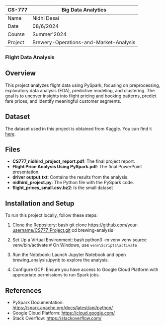 | CS-777   | Big Data Analytics                        |
|----------|-------------------------------------------|
| Name     | Nidhi Desai                            |
| Date     | 08/6/2024                                |
| Course   | Summer'2024                               |
| Project  | Brewery-Operations-and-Market-Analysis    |


### Flight Data Analysis
## Overview
This project analyzes flight data using PySpark, focusing on preprocessing, exploratory data analysis (EDA), predictive modeling, and clustering. The goal is to uncover insights into flight pricing and booking patterns, predict fare prices, and identify meaningful customer segments.

## Dataset
The dataset used in this project is obtained from Kaggle. You can find it [here](https://www.kaggle.com/datasets/dilwong/flightprices).

## Files
- **CS777_nidhird_project_report.pdf**: The final project report.
- **Flight Price Analysis Using PySpark.pdf**: The final PowerPoint presentation.
- **driver output.txt**: Contains the results from the analysis.
- **nidhird_project.py**: The Python file with the PySpark code.
- **flight_prices_small.csv.bz2**: Is the small dataset

## Installation and Setup
To run this project locally, follow these steps:
1. Clone the Repository:
 bash
git clone https://github.com/your-username/CS777_Project.git
cd brewing-analysis
  
2. Set Up a Virtual Environment:
 bash
python3 -m venv venv
source venv/bin/activate  # On Windows, use `venv\Scripts\activate`
  
3. Run the Notebook:
Launch Jupyter Notebook and open brewing_analysis.ipynb to explore the analysis.

4. Configure GCP:
Ensure you have access to Google Cloud Platform with appropriate permissions to run Spark jobs.

## References
- PySpark Documentation: https://spark.apache.org/docs/latest/api/python/
- Google Cloud Platform: https://cloud.google.com/
- Stack Overflow: https://stackoverflow.com/

